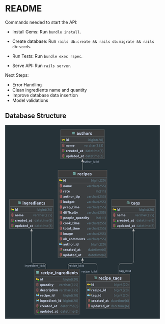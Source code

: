 # README


Commands needed to start the API:

* Install Gems: Run `bundle install`.

* Create database: Run `rails db:create && rails db:migrate && rails db:seeds`. 

* Run Tests: Run `bundle exec rspec`.

* Serve API: Run `rails server`. 

Next Steps:
* Error Handling
* Clean ingredients name and quantity
* Improve database data insertion
* Model validations

## Database Structure

![alt text](https://github.com/Bravvian/dinner_api/blob/master/app/views/dinner_api_database.png?raw=true)
